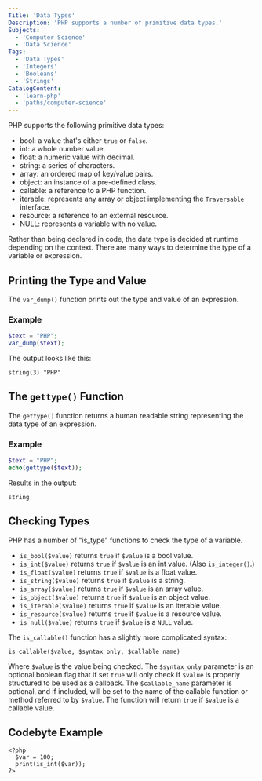 ```yaml
---
Title: 'Data Types'
Description: 'PHP supports a number of primitive data types.'
Subjects:
  - 'Computer Science'
  - 'Data Science'
Tags:
  - 'Data Types'
  - 'Integers'
  - 'Booleans'
  - 'Strings'
CatalogContent:
  - 'learn-php'
  - 'paths/computer-science'
---
```


PHP supports the following primitive data types:

- bool: a value that's either `true` or `false`.
- int: a whole number value.
- float: a numeric value with decimal.
- string: a series of characters.
- array: an ordered map of key/value pairs.
- object: an instance of a pre-defined class.
- callable: a reference to a PHP function.
- iterable: represents any array or object implementing the `Traversable` interface.
- resource: a reference to an external resource.
- NULL: represents a variable with no value.

Rather than being declared in code, the data type is decided at runtime depending on the context. There are many ways to determine the type of a variable or expression.

## Printing the Type and Value

The `var_dump()` function prints out the type and value of an expression.

### Example

```php
$text = "PHP";
var_dump($text);
```

The output looks like this:

```shell
string(3) "PHP"
```

## The `gettype()` Function

The `gettype()` function returns a human readable string representing the data type of an expression.

### Example

```php
$text = "PHP";
echo(gettype($text));
```

Results in the output:

```shell
string
```

## Checking Types

PHP has a number of "is_type" functions to check the type of a variable.

- `is_bool($value)` returns `true` if `$value` is a bool value.
- `is_int($value)` returns `true` if `$value` is an int value. (Also `is_integer()`.)
- `is_float($value)` returns `true` if `$value` is a float value.
- `is_string($value)` returns `true` if `$value` is a string.
- `is_array($value)` returns `true` if `$value` is an array value.
- `is_object($value)` returns `true` if `$value` is an object value.
- `is_iterable($value)` returns `true` if `$value` is an iterable value.
- `is_resource($value)` returns `true` if `$value` is a resource value.
- `is_null($value)` returns `true` if `$value` is a `NULL` value.

The `is_callable()` function has a slightly more complicated syntax:

```pseudo
is_callable($value, $syntax_only, $callable_name)
```

Where `$value` is the value being checked. The `$syntax_only` parameter is an optional boolean flag that if set `true` will only check if `$value` is properly structured to be used as a callback. The `$callable_name` parameter is optional, and if included, will be set to the name of the callable function or method referred to by `$value`. The function will return `true` if `$value` is a callable value.

## Codebyte Example

```codebyte/php
<?php
  $var = 100;
  print(is_int($var));
?>
```
